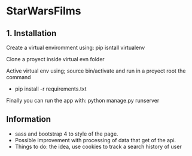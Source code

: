 # StarWarsFilms


## 1. Installation

Create a virtual enviromment using: pip isntall virtualenv

Clone a proyect inside virtual evn folder

Active virtual env using; source bin/activate and run in a proyect root the command 
  - pip install -r requirements.txt
  
Finally you can run the app with: python manage.py runserver



## Information

- sass and bootstrap 4 to style of the page.
- Possible improvement with processing of data that get of the api.
- Things to do: the idea, use cookies to track a search history of user
